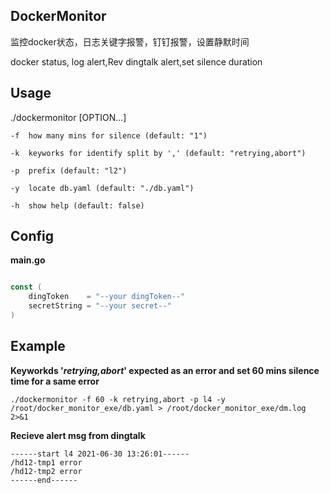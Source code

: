 ## DockerMonitor
监控docker状态，日志关键字报警，钉钉报警，设置静默时间

docker status, log alert,Rev dingtalk alert,set silence duration
## Usage

./dockermonitor [OPTION...]
```
-f  how many mins for silence (default: "1")

-k  keyworks for identify split by ',' (default: "retrying,abort")

-p  prefix (default: "l2")

-y  locate db.yaml (default: "./db.yaml")

-h  show help (default: false)
```

## Config
**main.go**
```go

const (
	dingToken    = "--your dingToken--"
	secretString = "--your secret--"
)
```

## Example
**Keyworkds '*retrying,abort*' expected as an error and set 60 mins silence time for a same error**
```
./dockermonitor -f 60 -k retrying,abort -p l4 -y /root/docker_monitor_exe/db.yaml > /root/docker_monitor_exe/dm.log 2>&1
```
**Recieve alert msg from dingtalk**
```
------start l4 2021-06-30 13:26:01------
/hd12-tmp1 error 
/hd12-tmp2 error 
------end------
```

